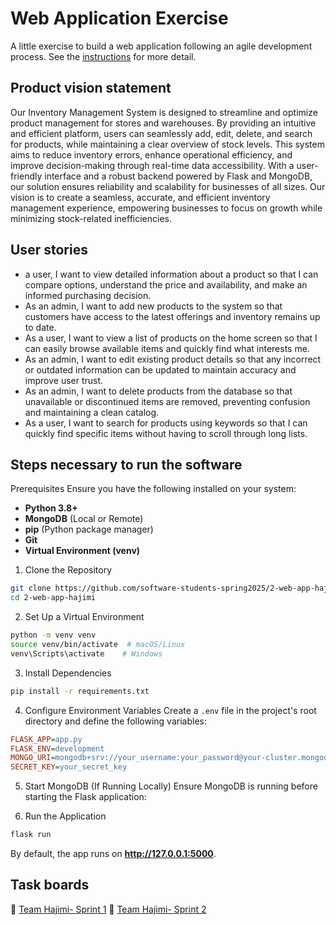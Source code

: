 # Web Application Exercise

A little exercise to build a web application following an agile development process. See the [instructions](instructions.md) for more detail.

## Product vision statement

Our Inventory Management System is designed to streamline and optimize product management for stores and warehouses. By providing an intuitive and efficient platform, users can seamlessly add, edit, delete, and search for products, while maintaining a clear overview of stock levels.
This system aims to reduce inventory errors, enhance operational efficiency, and improve decision-making through real-time data accessibility. With a user-friendly interface and a robust backend powered by Flask and MongoDB, our solution ensures reliability and scalability for businesses of all sizes. Our vision is to create a seamless, accurate, and efficient inventory management experience, empowering businesses to focus on growth while minimizing stock-related inefficiencies.

## User stories

- a user, I want to view detailed information about a product so that I can compare options, understand the price and availability, and make an informed purchasing decision.
- As an admin, I want to add new products to the system so that customers have access to the latest offerings and inventory remains up to date.
- As a user, I want to view a list of products on the home screen so that I can easily browse available items and quickly find what interests me. 
- As an admin, I want to edit existing product details so that any incorrect or outdated information can be updated to maintain accuracy and improve user trust.
- As an admin, I want to delete products from the database so that unavailable or discontinued items are removed, preventing confusion and maintaining a clean catalog.
- As a user, I want to search for products using keywords so that I can quickly find specific items without having to scroll through long lists.


## Steps necessary to run the software

 Prerequisites
Ensure you have the following installed on your system:

- **Python 3.8+**
- **MongoDB** (Local or Remote)
- **pip** (Python package manager)
- **Git**
- **Virtual Environment (venv)**

 1. Clone the Repository
```sh
git clone https://github.com/software-students-spring2025/2-web-app-hajimi.git
cd 2-web-app-hajimi
```

 2. Set Up a Virtual Environment 
```sh
python -m venv venv
source venv/bin/activate  # macOS/Linux
venv\Scripts\activate    # Windows
```

 3. Install Dependencies
```sh
pip install -r requirements.txt
```

 4. Configure Environment Variables
Create a `.env` file in the project's root directory and define the following variables:

```ini
FLASK_APP=app.py
FLASK_ENV=development
MONGO_URI=mongodb+srv://your_username:your_password@your-cluster.mongodb.net/your_database
SECRET_KEY=your_secret_key
```

 5. Start MongoDB (If Running Locally)
Ensure MongoDB is running before starting the Flask application:

 6. Run the Application
```sh
flask run
```
By default, the app runs on **http://127.0.0.1:5000**.




## Task boards
🔆 [Team Hajimi- Sprint 1](https://github.com/orgs/software-students-spring2025/projects/88/views/2)
🔆 [Team Hajimi- Sprint 2](https://github.com/orgs/software-students-spring2025/projects/136)
